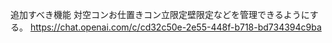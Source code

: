 追加すべき機能
対空コンお仕置きコン立限定壁限定などを管理できるようにする。
https://chat.openai.com/c/cd32c50e-2e55-448f-b718-bd734394c9ba